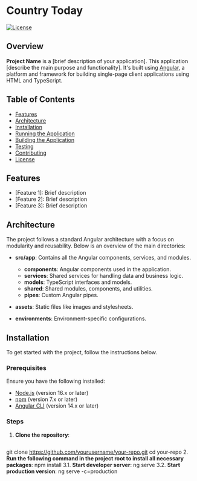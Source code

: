 # Country Today

[![License](https://img.shields.io/badge/license-MIT-green.svg)](LICENSE)

## Overview

**Project Name** is a [brief description of your application]. This application [describe the main purpose and functionality]. It's built using [Angular](https://angular.io/), a platform and framework for building single-page client applications using HTML and TypeScript.

## Table of Contents

- [Features](#features)
- [Architecture](#architecture)
- [Installation](#installation)
- [Running the Application](#running-the-application)
- [Building the Application](#building-the-application)
- [Testing](#testing)
- [Contributing](#contributing)
- [License](#license)

## Features

- [Feature 1]: Brief description
- [Feature 2]: Brief description
- [Feature 3]: Brief description

## Architecture

The project follows a standard Angular architecture with a focus on modularity and reusability. Below is an overview of the main directories:

- **src/app**: Contains all the Angular components, services, and modules.
  - **components**: Angular components used in the application.
  - **services**: Shared services for handling data and business logic.
  - **models**: TypeScript interfaces and models.
  - **shared**: Shared modules, components, and utilities.
  - **pipes**: Custom Angular pipes.
  
- **assets**: Static files like images and stylesheets.
- **environments**: Environment-specific configurations.

## Installation

To get started with the project, follow the instructions below.

### Prerequisites

Ensure you have the following installed:

- [Node.js](https://nodejs.org/) (version 16.x or later)
- [npm](https://www.npmjs.com/) (version 7.x or later)
- [Angular CLI](https://cli.angular.io/) (version 14.x or later)

### Steps

1. **Clone the repository**:

   ```bash
 git clone https://github.com/yourusername/your-repo.git
 cd your-repo
2. **Run the following command in the project root to install all necessary packages**:
   npm install
3.1. **Start developer server**:
   ng serve
3.2. **Start production version**:
   ng serve -c=production
